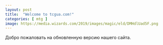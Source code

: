 ```yaml
---
layout: post
title:  "Welcome to tcgua.com!"
categories: [ mtg ]
image: https://media.wizards.com/2019/images/magic/eld/DMHdlUad5F.png
---
```

Добро пожаловать на обновленную версию нашего сайта.
